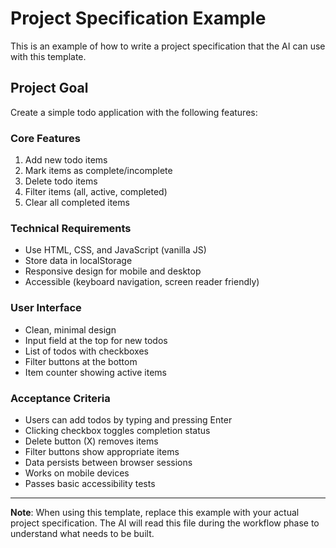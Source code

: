 # Project Specification Example

This is an example of how to write a project specification that the AI can use with this template.

## Project Goal

Create a simple todo application with the following features:

### Core Features

1. Add new todo items
2. Mark items as complete/incomplete
3. Delete todo items
4. Filter items (all, active, completed)
5. Clear all completed items

### Technical Requirements

- Use HTML, CSS, and JavaScript (vanilla JS)
- Store data in localStorage
- Responsive design for mobile and desktop
- Accessible (keyboard navigation, screen reader friendly)

### User Interface

- Clean, minimal design
- Input field at the top for new todos
- List of todos with checkboxes
- Filter buttons at the bottom
- Item counter showing active items

### Acceptance Criteria

- Users can add todos by typing and pressing Enter
- Clicking checkbox toggles completion status
- Delete button (X) removes items
- Filter buttons show appropriate items
- Data persists between browser sessions
- Works on mobile devices
- Passes basic accessibility tests

---

**Note**: When using this template, replace this example with your actual project specification. The AI will read this file during the workflow phase to understand what needs to be built.
